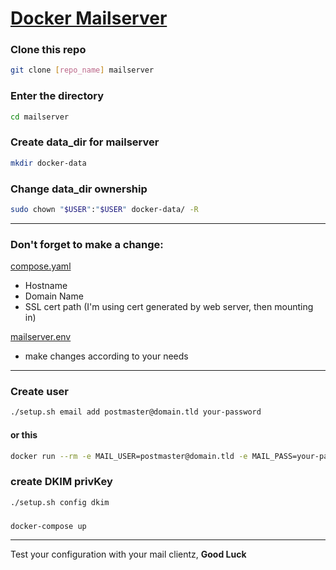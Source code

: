 # [Docker Mailserver](https://github.com/docker-mailserver/docker-mailserver)

### Clone this repo
```bash
git clone [repo_name] mailserver
```

### Enter the directory
```bash
cd mailserver
```

### Create data_dir for mailserver
```bash
mkdir docker-data
```

### Change data_dir ownership
```bash
sudo chown "$USER":"$USER" docker-data/ -R
```

---
### __Don't forget__ to make a change:

[compose.yaml](compose.yaml)
- Hostname
- Domain Name
- SSL cert path (I'm using cert generated by web server, then mounting in)

[mailserver.env](mailserver.env)
- make changes according to your needs

---
### Create user
```bash
./setup.sh email add postmaster@domain.tld your-password
```
#### or this
```bash
docker run --rm -e MAIL_USER=postmaster@domain.tld -e MAIL_PASS=your-password -it mailserver/docker-mailserver /bin/sh -c 'echo "$MAIL_USER|$(doveadm pw -s SHA512-CRYPT -u $MAIL_USER -p $MAIL_PASS)"' >> ./docker-data/dms/config/postfix-accounts.cf
```

### create DKIM privKey
```bash
./setup.sh config dkim
```

### 
```bash
docker-compose up
```

---
Test your configuration with your mail clientz, __Good Luck__
